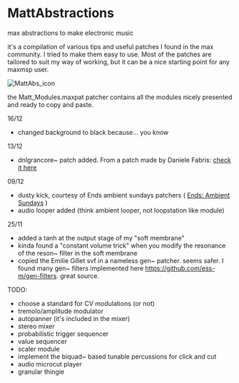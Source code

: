 # MattAbstractions

max abstractions to make electronic music

it's a compilation of various tips and useful patches I found in the max community.
I tried to make them easy to use. 
Most of the patches are tailored to suit my way of working, but it can be a nice starting point for any maxmsp user.

![MattAbs_icon](https://github.com/user-attachments/assets/ccd71170-0de5-438a-9ca7-b68f53adca42)

the Matt_Modules.maxpat patcher contains all the modules nicely presented and ready to copy and paste.

16/12

- changed background to black because... you know

13/12

- dnlgrancore~ patch added. From a patch made by Daniele Fabris: <a href="https://cycling74.com/articles/3-explorations-in-gen~">check it here</a>


09/12
- dusty kick, courtesy of Ends ambient sundays patchers ( <a href="https://cycling74.com/articles/ends-ambient-sunday-live-streams">Ends: Ambient Sundays</a> )
- audio looper added (think ambient looper, not loopstation like module)

25/11 
- added a tanh at the output stage of my "soft membrane"
- kinda found a "constant volume trick" when you modify the resonance of the reson~ filter in the soft membrane
- copied the Emilie Gillet svf in a nameless gen~ patcher. seems safer.
  I found many gen~ filters implemented here https://github.com/ess-m/gen-filters. great source.


TODO:

- choose a standard for CV modulations (or not)
- tremolo/amplitude modulator
- autopanner (it's included in the mixer)
- stereo mixer
- probabilistic trigger sequencer
- value sequencer
- scaler module
- implement the biquad~ based tunable percussions for click and cut
- audio microcut player
- granular thingie
  
